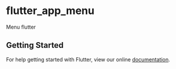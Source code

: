 # flutter_app_menu

Menu flutter

## Getting Started

For help getting started with Flutter, view our online
[documentation](https://flutter.io/).
